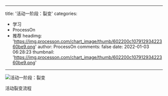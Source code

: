 
---
title: '活动一阶段：裂变'
categories: 
 - 学习
 - ProcessOn
 - 推荐
headimg: 'https://img.processon.com/chart_image/thumb/602200c10791293422360be9.png'
author: ProcessOn
comments: false
date: 2022-01-03 06:28:23
thumbnail: 'https://img.processon.com/chart_image/thumb/602200c10791293422360be9.png'
---

<div>   
<img class="thumb" alt="活动一阶段：裂变" src="https://img.processon.com/chart_image/thumb/602200c10791293422360be9.png" referrerpolicy="no-referrer">
<p>活动裂变流程</p>  
</div>
            